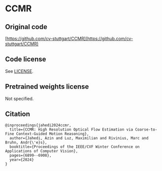 # CCMR

## Original code

[https://github.com/cv-stuttgart/CCMR](https://github.com/cv-stuttgart/CCMR)

## Code license

See [LICENSE](LICENSE).

## Pretrained weights license

Not specified.

## Citation

```
@inproceedings{jahedi2024ccmr,
  title={CCMR: High Resolution Optical Flow Estimation via Coarse-to-Fine Context-Guided Motion Reasoning},
  author={Jahedi, Azin and Luz, Maximilian and Rivinius, Marc and Bruhn, Andr{\'e}s},
  booktitle={Proceedings of the IEEE/CVF Winter Conference on Applications of Computer Vision},
  pages={6899--6908},
  year={2024}
}
```